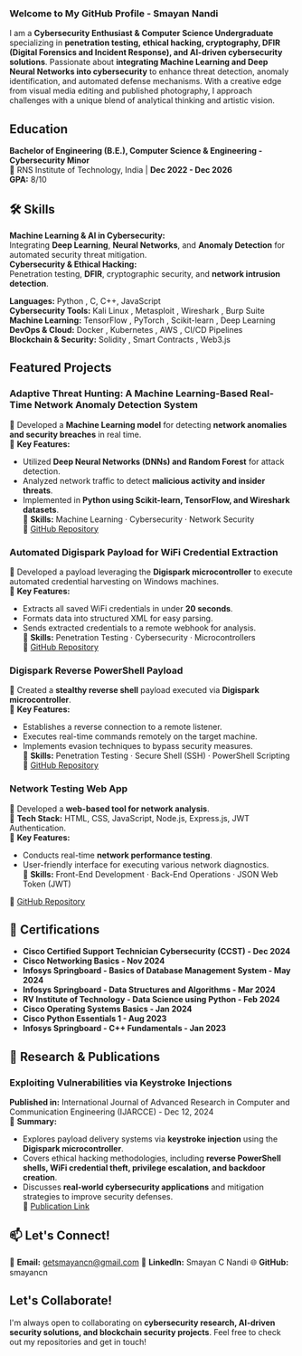 ###  Welcome to My GitHub Profile - Smayan Nandi

I am a **Cybersecurity Enthusiast & Computer Science Undergraduate** specializing in **penetration testing, ethical hacking, cryptography, DFIR (Digital Forensics and Incident Response), and AI-driven cybersecurity solutions**. Passionate about **integrating Machine Learning and Deep Neural Networks into cybersecurity** to enhance threat detection, anomaly identification, and automated defense mechanisms. With a creative edge from visual media editing and published photography, I approach challenges with a unique blend of analytical thinking and artistic vision.



##  Education

 **Bachelor of Engineering (B.E.), Computer Science & Engineering - Cybersecurity Minor**  
📍 RNS Institute of Technology, India | **Dec 2022 - Dec 2026**  
 **GPA:** 8/10



## 🛠️ Skills

  **Machine Learning & AI in Cybersecurity:**  
Integrating **Deep Learning**, **Neural Networks**, and **Anomaly Detection** for automated security threat mitigation.  
 **Cybersecurity & Ethical Hacking:**  
Penetration testing, **DFIR**, cryptographic security, and **network intrusion detection**.  

**Languages:** Python , C, C++, JavaScript  
**Cybersecurity Tools:** Kali Linux , Metasploit , Wireshark , Burp Suite   
**Machine Learning:** TensorFlow , PyTorch , Scikit-learn , Deep Learning  
**DevOps & Cloud:** Docker , Kubernetes , AWS , CI/CD Pipelines  
**Blockchain & Security:** Solidity , Smart Contracts , Web3.js   



##  Featured Projects

###  **Adaptive Threat Hunting: A Machine Learning-Based Real-Time Network Anomaly Detection System**
🔹 Developed a **Machine Learning model** for detecting **network anomalies and security breaches** in real time.  
🔹 **Key Features:**  
  - Utilized **Deep Neural Networks (DNNs) and Random Forest** for attack detection.  
  - Analyzed network traffic to detect **malicious activity and insider threats**.  
  - Implemented in **Python using Scikit-learn, TensorFlow, and Wireshark datasets**.  
🔹 **Skills:** Machine Learning · Cybersecurity · Network Security  
🔗 [GitHub Repository](https://github.com/smayancn/threat-hunter/tree/v1)

###  **Automated Digispark Payload for WiFi Credential Extraction**
🔹 Developed a payload leveraging the **Digispark microcontroller** to execute automated credential harvesting on Windows machines.  
🔹 **Key Features:**  
  - Extracts all saved WiFi credentials in under **20 seconds**.  
  - Formats data into structured XML for easy parsing.  
  - Sends extracted credentials to a remote webhook for analysis.  
🔹 **Skills:** Penetration Testing · Cybersecurity · Microcontrollers  
🔗 [GitHub Repository](https://github.com/aspects1/digispark-payloads)

###  **Digispark Reverse PowerShell Payload**
🔹 Created a **stealthy reverse shell** payload executed via **Digispark microcontroller**.  
🔹 **Key Features:**  
  - Establishes a reverse connection to a remote listener.  
  - Executes real-time commands remotely on the target machine.  
  - Implements evasion techniques to bypass security measures.  
🔹 **Skills:** Penetration Testing · Secure Shell (SSH) · PowerShell Scripting  
🔗 [GitHub Repository](https://github.com/aspects1/digispark-payloads)

###  **Network Testing Web App**
🔹 Developed a **web-based tool for network analysis**.  
🔹 **Tech Stack:** HTML, CSS, JavaScript, Node.js, Express.js, JWT Authentication.  
🔹 **Key Features:**  
  - Conducts real-time **network performance testing**.  
  - User-friendly interface for executing various network diagnostics.  
🔹 **Skills:** Front-End Development · Back-End Operations · JSON Web Token (JWT)

🔗 [GitHub Repository](https://github.com/aspects1/network-testing-web-app)



## 🔖 Certifications
- **Cisco Certified Support Technician Cybersecurity (CCST) - Dec 2024**
- **Cisco Networking Basics - Nov 2024**
- **Infosys Springboard - Basics of Database Management System - May 2024**
- **Infosys Springboard - Data Structures and Algorithms - Mar 2024**
- **RV Institute of Technology - Data Science using Python - Feb 2024**
- **Cisco Operating Systems Basics - Jan 2024**
- **Cisco Python Essentials 1 - Aug 2023**
- **Infosys Springboard - C++ Fundamentals - Jan 2023**



## 📜 Research & Publications

### **Exploiting Vulnerabilities via Keystroke Injections**
 **Published in:** International Journal of Advanced Research in Computer and Communication Engineering (IJARCCE) - Dec 12, 2024  
🔹 **Summary:**  
  - Explores payload delivery systems via **keystroke injection** using the **Digispark microcontroller**.  
  - Covers ethical hacking methodologies, including **reverse PowerShell shells, WiFi credential theft, privilege escalation, and backdoor creation**.  
  - Discusses **real-world cybersecurity applications** and mitigation strategies to improve security defenses.  
🔗 [Publication Link](https://ijarcce.com/papers/exploiting-vulnerabilities-using-keystroke-injections/)



## 📫 Let's Connect!
📧 **Email:** getsmayancn@gmail.com 
🔗 **LinkedIn:** Smayan C Nandi
🌐 **GitHub:** smayancn



##  Let's Collaborate!
I'm always open to collaborating on **cybersecurity research, AI-driven security solutions, and blockchain security projects**. Feel free to check out my repositories and get in touch!

 

